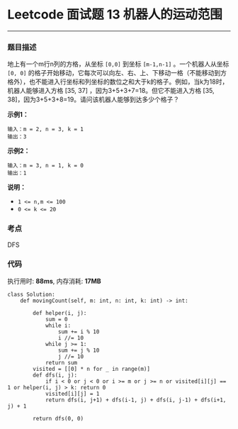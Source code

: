 # Leetcode 面试题 13 机器人的运动范围
***
### 题目描述

地上有一个m行n列的方格，从坐标 `[0,0]` 到坐标 `[m-1,n-1]` 。一个机器人从坐标 `[0, 0]` 的格子开始移动，它每次可以向左、右、上、下移动一格（不能移动到方格外），也不能进入行坐标和列坐标的数位之和大于k的格子。例如，当k为18时，机器人能够进入方格 [35, 37] ，因为3+5+3+7=18。但它不能进入方格 [35, 38]，因为3+5+3+8=19。请问该机器人能够到达多少个格子？


**示例1：**    

	输入：m = 2, n = 3, k = 1
	输出：3
	
**示例2：**    

	输入：m = 3, n = 1, k = 0
	输出：1


	
**说明：**

* `1 <= n,m <= 100`
* `0 <= k <= 20`


### 考点

DFS


### 代码
执行用时: **88ms**, 内存消耗: **17MB**

```
class Solution:
    def movingCount(self, m: int, n: int, k: int) -> int:
        
        def helper(i, j):
            sum = 0
            while i:
                sum += i % 10
                i //= 10
            while j >= 1:
                sum += j % 10
                j //= 10
            return sum   
        visited = [[0] * n for _ in range(m)]
        def dfs(i, j):
            if i < 0 or j < 0 or i >= m or j >= n or visited[i][j] == 1 or helper(i, j) > k: return 0                 
            visited[i][j] = 1
            return dfs(i, j+1) + dfs(i-1, j) + dfs(i, j-1) + dfs(i+1, j) + 1
    
        return dfs(0, 0)
```



